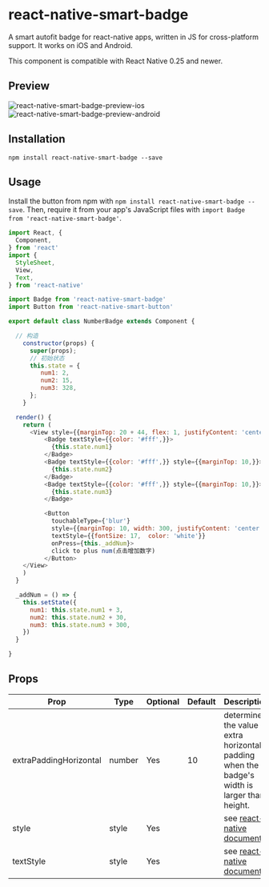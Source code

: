 # react-native-smart-badge
A smart autofit badge for react-native apps, written in JS for cross-platform support.
It works on iOS and Android.

This component is compatible with React Native 0.25 and newer.

## Preview

![react-native-smart-badge-preview-ios][1]
![react-native-smart-badge-preview-android][4]

## Installation

```
npm install react-native-smart-badge --save
```

## Usage

Install the button from npm with `npm install react-native-smart-badge --save`.
Then, require it from your app's JavaScript files with `import Badge from 'react-native-smart-badge'`.

```js
import React, {
  Component,
} from 'react'
import {
  StyleSheet,
  View,
  Text,
} from 'react-native'

import Badge from 'react-native-smart-badge'
import Button from 'react-native-smart-button'

export default class NumberBadge extends Component {

  // 构造
    constructor(props) {
      super(props);
      // 初始状态
      this.state = {
         num1: 2,
         num2: 15,
         num3: 328,
      };
    }

  render() {
    return (
      <View style={{marginTop: 20 + 44, flex: 1, justifyContent: 'center', alignItems: 'center', }}>
          <Badge textStyle={{color: '#fff',}}>
            {this.state.num1}
          </Badge>
          <Badge textStyle={{color: '#fff',}} style={{marginTop: 10,}}>
            {this.state.num2}
          </Badge>
          <Badge textStyle={{color: '#fff',}} style={{marginTop: 10,}}>
            {this.state.num3}
          </Badge>

          <Button
            touchableType={'blur'}
            style={{marginTop: 10, width: 300, justifyContent: 'center', height: 40, backgroundColor: '#00AAEF', borderRadius: 3, borderWidth: StyleSheet.hairlineWidth, borderColor: '#00AAEF', justifyContent: 'center',}}
            textStyle={{fontSize: 17,  color: 'white'}}
            onPress={this._addNum}>
            click to plus num(点击增加数字)
          </Button>
    </View>
    )
  }

  _addNum = () => {
    this.setState({
      num1: this.state.num1 + 3,
      num2: this.state.num2 + 30,
      num3: this.state.num3 + 300,
    })
  }

}
```

## Props

Prop                   | Type   | Optional | Default   | Description
---------------------- | ------ | -------- | --------- | -----------
extraPaddingHorizontal | number | Yes      | 10        | determines the value of extra horizontal padding when the badge's width is larger than height.
style                  | style  | Yes      |           | see [react-native documents][2]
textStyle              | style  | Yes      |           | see [react-native documents][3]

[1]: http://cyqresig.github.io/img/react-native-smart-badge-preview-ios-v1.0.2.gif
[2]: https://facebook.github.io/react-native/docs/style.html
[3]: https://facebook.github.io/react-native/docs/text.html#style
[4]: http://cyqresig.github.io/img/react-native-smart-badge-preview-android-v1.0.2.gif
